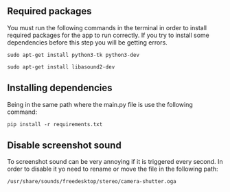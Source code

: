 ## Required packages
You must run the following commands in the terminal in order to install required packages for the app to run correctly. If you try to install some dependencies before this step you will be getting errors.

    sudo apt-get install python3-tk python3-dev

    sudo apt-get install libasound2-dev

## Installing dependencies

Being in the same path where the main.py file is use the following command:

    pip install -r requirements.txt

## Disable screenshot sound

To screenshot sound can be very annoying if it is triggered every second. In order to disable it yo need to rename or move the file in the following path:

    /usr/share/sounds/freedesktop/stereo/camera-shutter.oga

